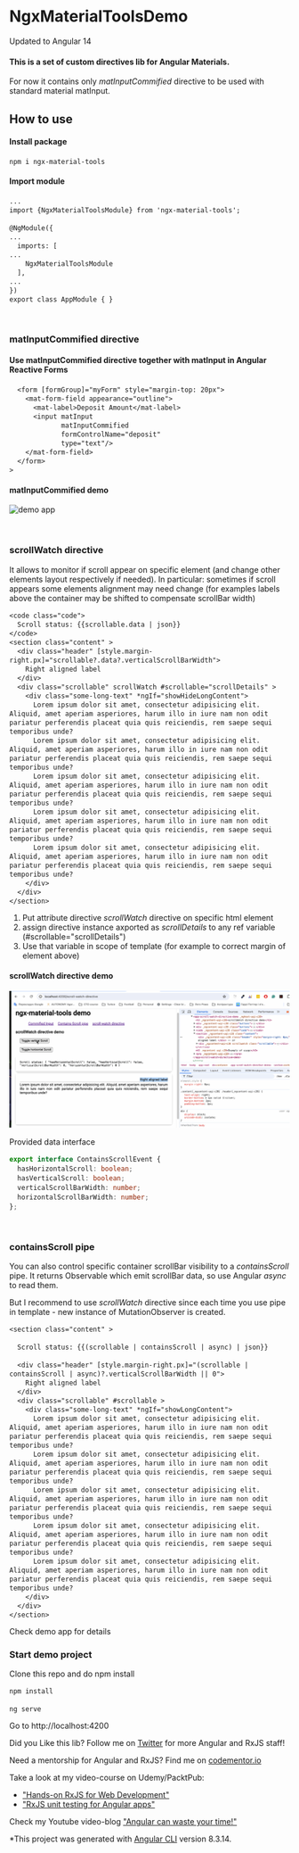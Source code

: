 # NgxMaterialToolsDemo

Updated to Angular 14

#### This is a set of custom directives lib for Angular Materials.

For now it contains only *matInputCommified* directive to be used with standard material matInput.

## How to use

#### Install package
```
npm i ngx-material-tools
```

#### Import module

```
...
import {NgxMaterialToolsModule} from 'ngx-material-tools';

@NgModule({
...
  imports: [
...
    NgxMaterialToolsModule
  ],
...
})
export class AppModule { }
```
<br/>

### matInputCommified directive
#### Use matInputCommified directive together with matInput in Angular Reactive Forms 
```angular2html
  <form [formGroup]="myForm" style="margin-top: 20px">
    <mat-form-field appearance="outline">
      <mat-label>Deposit Amount</mat-label>
      <input matInput
             matInputCommified
             formControlName="deposit"
             type="text"/>
    </mat-form-field>
  </form>
>
```

#### matInputCommified demo
![demo app](src/inputExampleGif2.gif)

<br/>

### scrollWatch directive
It allows to monitor if scroll appear on specific element (and change other elements layout respectively if needed).
In particular: sometimes if scroll appears some elements alignment may need change (for examples labels above the container may be shifted to compensate scrollBar width)

```angular2html
<code class="code">
  Scroll status: {{scrollable.data | json}}
</code>
<section class="content" >
  <div class="header" [style.margin-right.px]="scrollable?.data?.verticalScrollBarWidth">
    Right aligned label
  </div>
  <div class="scrollable" scrollWatch #scrollable="scrollDetails" >
    <div class="some-long-text" *ngIf="showHideLongContent">
      Lorem ipsum dolor sit amet, consectetur adipisicing elit. Aliquid, amet aperiam asperiores, harum illo in iure nam non odit pariatur perferendis placeat quia quis reiciendis, rem saepe sequi temporibus unde?
      Lorem ipsum dolor sit amet, consectetur adipisicing elit. Aliquid, amet aperiam asperiores, harum illo in iure nam non odit pariatur perferendis placeat quia quis reiciendis, rem saepe sequi temporibus unde?
      Lorem ipsum dolor sit amet, consectetur adipisicing elit. Aliquid, amet aperiam asperiores, harum illo in iure nam non odit pariatur perferendis placeat quia quis reiciendis, rem saepe sequi temporibus unde?
      Lorem ipsum dolor sit amet, consectetur adipisicing elit. Aliquid, amet aperiam asperiores, harum illo in iure nam non odit pariatur perferendis placeat quia quis reiciendis, rem saepe sequi temporibus unde?
      Lorem ipsum dolor sit amet, consectetur adipisicing elit. Aliquid, amet aperiam asperiores, harum illo in iure nam non odit pariatur perferendis placeat quia quis reiciendis, rem saepe sequi temporibus unde?
    </div>
  </div>
</section>
```

1. Put attribute directive _scrollWatch_ directive on specific html element
2. assign directive instance axported as _scrollDetails_ to any ref variable (#scrollable="scrollDetails")
3. Use that variable in scope of template (for example to correct margin of element above)

#### scrollWatch directive demo
![demo app](src/scrollWatch-demo.gif)

Provided data interface
```typescript
export interface ContainsScrollEvent {
  hasHorizontalScroll: boolean;
  hasVerticalScroll: boolean;
  verticalScrollBarWidth: number;
  horizontalScrollBarWidth: number;
};
```
<br/>

### containsScroll pipe
You can also control specific container scrollBar visibility to a _containsScroll_ pipe.
It returns Observable which emit scrollBar data, so use  Angular _async_ to read them.

But I recommend to use _scrollWatch_ directive since each time you use pipe in template - new instance of MutationObserver is created.

```angular2html
<section class="content" >

  Scroll status: {{(scrollable | containsScroll | async) | json}}

  <div class="header" [style.margin-right.px]="(scrollable | containsScroll | async)?.verticalScrollBarWidth || 0">
    Right aligned label
  </div>
  <div class="scrollable" #scrollable >
    <div class="some-long-text" *ngIf="showLongContent">
      Lorem ipsum dolor sit amet, consectetur adipisicing elit. Aliquid, amet aperiam asperiores, harum illo in iure nam non odit pariatur perferendis placeat quia quis reiciendis, rem saepe sequi temporibus unde?
      Lorem ipsum dolor sit amet, consectetur adipisicing elit. Aliquid, amet aperiam asperiores, harum illo in iure nam non odit pariatur perferendis placeat quia quis reiciendis, rem saepe sequi temporibus unde?
      Lorem ipsum dolor sit amet, consectetur adipisicing elit. Aliquid, amet aperiam asperiores, harum illo in iure nam non odit pariatur perferendis placeat quia quis reiciendis, rem saepe sequi temporibus unde?
      Lorem ipsum dolor sit amet, consectetur adipisicing elit. Aliquid, amet aperiam asperiores, harum illo in iure nam non odit pariatur perferendis placeat quia quis reiciendis, rem saepe sequi temporibus unde?
      Lorem ipsum dolor sit amet, consectetur adipisicing elit. Aliquid, amet aperiam asperiores, harum illo in iure nam non odit pariatur perferendis placeat quia quis reiciendis, rem saepe sequi temporibus unde?
    </div>
  </div>
</section>
```
Check demo app for details

### Start demo project

Clone this repo and do npm install

```
npm install

ng serve
```
Go to http://localhost:4200





Did you Like this lib? Follow me on [Twitter](https://twitter.com/El_Extremal) for more Angular and RxJS staff!

Need a mentorship for Angular and RxJS? Find me on [codementor.io](https://www.codementor.io/alexanderposhtaruk)

Take a look at my video-course on Udemy/PacktPub:
* ["Hands-on RxJS for Web Development"](https://www.packtpub.com/web-development/hands-rxjs-web-development-video)
* ["RxJS unit testing for Angular apps"](https://www.udemy.com/course/rxjs-unit-testing-in-angular-application-the-whole-picture/)

Check my Youtube video-blog ["Angular can waste your time!"](https://www.youtube.com/playlist?list=PLNadw4d8-KMVSOffiYBuOlzvF38sO9pdu)



*This project was generated with [Angular CLI](https://github.com/angular/angular-cli) version 8.3.14.


